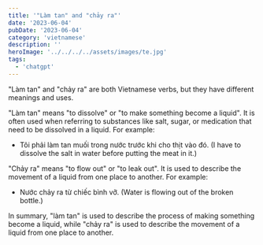 ```yaml
---
title: '"Làm tan" and "chảy ra"'
date: '2023-06-04'
pubDate: '2023-06-04'
category: 'vietnamese'
description: ''
heroImage: '../../../../assets/images/te.jpg'
tags:
  - 'chatgpt'
---
```


"Làm tan" and "chảy ra" are both Vietnamese verbs, but they have different meanings and uses.

"Làm tan" means "to dissolve" or "to make something become a liquid". It is often used when referring to substances like salt, sugar, or medication that need to be dissolved in a liquid. For example:

- Tôi phải làm tan muối trong nước trước khi cho thịt vào đó. (I have to dissolve the salt in water before putting the meat in it.)

"Chảy ra" means "to flow out" or "to leak out". It is used to describe the movement of a liquid from one place to another. For example:

- Nước chảy ra từ chiếc bình vỡ. (Water is flowing out of the broken bottle.)

In summary, "làm tan" is used to describe the process of making something become a liquid, while "chảy ra" is used to describe the movement of a liquid from one place to another.

